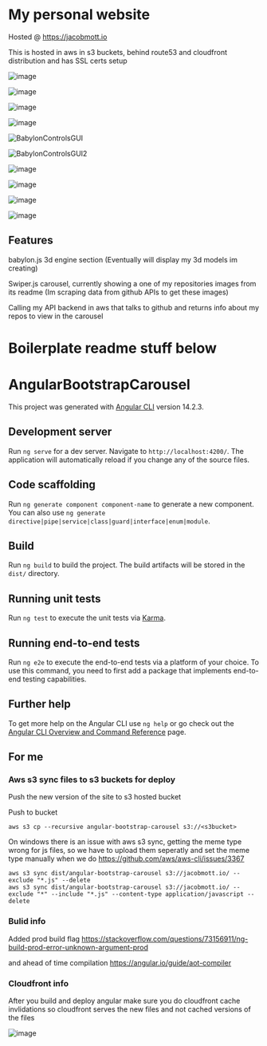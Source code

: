 

# My personal website

Hosted @ https://jacobmott.io

This is hosted in aws in s3 buckets, behind route53 and cloudfront distribution and has SSL certs setup 

![image](https://user-images.githubusercontent.com/3318539/194229686-bf4f5b78-bc11-4770-82c9-419f2250d898.png)

![image](https://user-images.githubusercontent.com/3318539/194229760-35b2610d-21bb-4148-b28a-199eaa8bd7bb.png)

![image](https://user-images.githubusercontent.com/3318539/194230029-bcbe6370-c118-486f-9198-6dafb83acf7a.png)

![image](https://user-images.githubusercontent.com/3318539/194230177-782f41b5-638e-4a4e-affd-ed8132c76cc1.png)


![BabylonControlsGUI](https://user-images.githubusercontent.com/3318539/194229847-d4e35888-69ab-42d2-9f0b-2f89ccb2b090.png)

![BabylonControlsGUI2](https://user-images.githubusercontent.com/3318539/194229870-ac6d1e34-bd05-4281-8edb-3cfc63bd82bc.png)



![image](https://user-images.githubusercontent.com/3318539/194230264-38a3f4fe-2fcc-4522-bd32-1675504f9207.png)

![image](https://user-images.githubusercontent.com/3318539/194230303-d4a0fa5a-391a-4d83-9d76-33247502286b.png)

![image](https://user-images.githubusercontent.com/3318539/194230347-33d1155b-f689-44d0-96db-32aa5d46f4e3.png)

![image](https://media.githubusercontent.com/media/jacobmott/JacobMottSite2/main/Screenshots/myyoutube-component.png)

## Features

babylon.js 3d engine section (Eventually will display my 3d models im creating)

Swiper.js carousel, currently showing a one of my repositories images from its readme (Im scraping data from github APIs to get these images)

Calling my API backend in aws that talks to github and returns info about my repos to view in the carousel




# Boilerplate readme stuff below


# AngularBootstrapCarousel

This project was generated with [Angular CLI](https://github.com/angular/angular-cli) version 14.2.3.

## Development server

Run `ng serve` for a dev server. Navigate to `http://localhost:4200/`. The application will automatically reload if you change any of the source files.

## Code scaffolding

Run `ng generate component component-name` to generate a new component. You can also use `ng generate directive|pipe|service|class|guard|interface|enum|module`.

## Build

Run `ng build` to build the project. The build artifacts will be stored in the `dist/` directory.

## Running unit tests

Run `ng test` to execute the unit tests via [Karma](https://karma-runner.github.io).

## Running end-to-end tests

Run `ng e2e` to execute the end-to-end tests via a platform of your choice. To use this command, you need to first add a package that implements end-to-end testing capabilities.

## Further help

To get more help on the Angular CLI use `ng help` or go check out the [Angular CLI Overview and Command Reference](https://angular.io/cli) page.


## For me

### Aws s3 sync files to s3 buckets for deploy
Push the new version of the site to s3 hosted bucket

Push to bucket
```
aws s3 cp --recursive angular-bootstrap-carousel s3://<s3bucket>
```

On windows there is an issue with aws s3 sync, getting the meme type wrong for js files, so we have to upload them seperatly and set the meme type manually when we do
https://github.com/aws/aws-cli/issues/3367
```
aws s3 sync dist/angular-bootstrap-carousel s3://jacobmott.io/ --exclude "*.js" --delete
aws s3 sync dist/angular-bootstrap-carousel s3://jacobmott.io/ --exclude "*" --include "*.js" --content-type application/javascript --delete
```

### Bulid info
Added prod build flag
https://stackoverflow.com/questions/73156911/ng-build-prod-error-unknown-argument-prod

and ahead of time compilation
https://angular.io/guide/aot-compiler

### Cloudfront info
After you build and deploy angular make sure you do cloudfront cache invlidations so cloudfront serves the new files and not cached versions of the files

![image](https://media.githubusercontent.com/media/jacobmott/JacobMottSite2/main/Screenshots/angular-routes-cloudfront-setup-403-404-handling.png)
